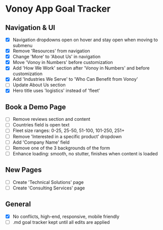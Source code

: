 # Vonoy App Goal Tracker

## Navigation & UI
- [x] Navigation dropdowns open on hover and stay open when moving to submenu
- [x] Remove 'Resources' from navigation
- [x] Change 'More' to 'About Us' in navigation
- [x] Move 'Vonoy in Numbers' before customization
- [x] Add 'How We Work' section after 'Vonoy in Numbers' and before customization
- [x] Add 'Industries We Serve' to 'Who Can Benefit from Vonoy'
- [ ] Update About Us section
- [x] Hero title uses 'logistics' instead of 'fleet'

## Book a Demo Page
- [ ] Remove reviews section and content
- [ ] Countries field is open text
- [ ] Fleet size ranges: 0-25, 25-50, 51-100, 101-250, 251+
- [ ] Remove 'Interested in a specific product' dropdown
- [ ] Add 'Company Name' field
- [ ] Remove one of the 3 backgrounds of the form
- [ ] Enhance loading: smooth, no stutter, finishes when content is loaded

## New Pages
- [ ] Create 'Technical Solutions' page
- [ ] Create 'Consulting Services' page

## General
- [x] No conflicts, high-end, responsive, mobile friendly
- [ ] .md goal tracker kept until all edits are applied
